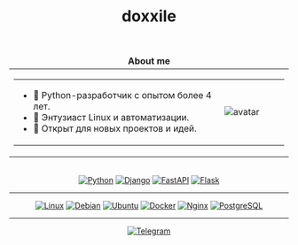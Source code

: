 <!-- 1. ЗАГОЛОВОК -->
<h1 align="center">doxxile</h1>

<br>

<!-- 2. БЛОК "ОБО МНЕ" С КАРТИНКОЙ -->
<div align="center">
  <table align="center">
    <thead align="center">
      <tr>
        <td><b>About me</b></td>
      </tr>
    </thead>
    <tbody>
      <tr>
        <td>
          <table>
            <tr>
              <td>
                <ul>
                  <li>🐍 Python-разработчик с опытом более 4 лет.</li>
                  <li>🐧 Энтузиаст Linux и автоматизации.</li>
                  <li>🚀 Открыт для новых проектов и идей.</li>
                </ul>
              </td>
              <td width="100px">
                <!-- СЮДА ВСТАВЬ ССЫЛКУ НА СВОЮ АВАТАРКУ -->
                <img src="https://raw.githubusercontent.com/doxxile/doxxile/main/assets/avatar.png" alt="avatar"/>
              </td>
            </tr>
          </table>
        </td>
      </tr>
    </tbody>
  </table>
</div>

<br>

<!-- 3. БЛОК ЯЗЫКОВ ПРОГРАММИРОВАНИЯ И ФРЕЙМВОРКОВ -->
<div align="center">
  <a href="#"><img alt="Python" src="https://img.shields.io/badge/Python-3776AB?style=for-the-badge&logo=python&logoColor=white"></a>
  <a href="#"><img alt="Django" src="https://img.shields.io/badge/Django-092E20?style=for-the-badge&logo=django&logoColor=white"></a>
  <a href="#"><img alt="FastAPI" src="https://img.shields.io/badge/FastAPI-009688?style=for-the-badge&logo=fastapi&logoColor=white"></a>
  <a href="#"><img alt="Flask" src="https://img.shields.io/badge/Flask-000000?style=for-the-badge&logo=flask&logoColor=white"></a>
</div>

<hr>

<!-- 4. БЛОК ОПЕРАЦИОННЫХ СИСТЕМ И ИНСТРУМЕНТОВ -->
<div align="center">
  <a href="#"><img alt="Linux" src="https://img.shields.io/badge/Linux-FCC624?style=for-the-badge&logo=linux&logoColor=black"></a>
  <a href="#"><img alt="Debian" src="https://img.shields.io/badge/Debian-A81D33?style=for-the-badge&logo=debian&logoColor=white"></a>
  <a href="#"><img alt="Ubuntu" src="https://img.shields.io/badge/Ubuntu-E95420?style=for-the-badge&logo=ubuntu&logoColor=white"></a>
  <a href="#"><img alt="Docker" src="https://img.shields.io/badge/Docker-2496ED?style=for-the-badge&logo=docker&logoColor=white"></a>
  <a href="#"><img alt="Nginx" src="https://img.shields.io/badge/Nginx-009639?style=for-the-badge&logo=nginx&logoColor=white"></a>
  <a href="#"><img alt="PostgreSQL" src="https://img.shields.io/badge/PostgreSQL-4169E1?style=for-the-badge&logo=postgresql&logoColor=white"></a>
</div>

<hr>

<!-- 5. БЛОК КОНТАКТОВ -->
<div align="center">
  <!-- Замени YOUR_TELEGRAM_USERNAME на свой ник -->
  <a href="https://t.me/YOUR_TELEGRAM_USERNAME"><img alt="Telegram" src="https://img.shields.io/badge/Telegram-26A5E4?style=for-the-badge&logo=telegram&logoColor=white"></a>
  <!-- Если есть почта, раскомментируй и замени на свою -->
  <!-- <a href="mailto:your.email@example.com"><img alt="Email" src="https://img.shields.io/badge/Mail-EA4335?style=for-the-badge&logo=gmail&logoColor=white"></a> -->
</div>
